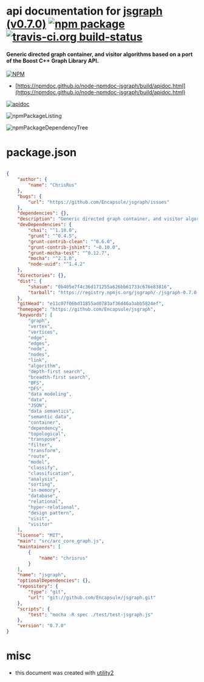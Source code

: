 # api documentation for  [jsgraph (v0.7.0)](https://github.com/Encapsule/jsgraph)  [![npm package](https://img.shields.io/npm/v/npmdoc-jsgraph.svg?style=flat-square)](https://www.npmjs.org/package/npmdoc-jsgraph) [![travis-ci.org build-status](https://api.travis-ci.org/npmdoc/node-npmdoc-jsgraph.svg)](https://travis-ci.org/npmdoc/node-npmdoc-jsgraph)
#### Generic directed graph container, and visitor algorithms based on a port of the Boost C++ Graph Library API.

[![NPM](https://nodei.co/npm/jsgraph.png?downloads=true&downloadRank=true&stars=true)](https://www.npmjs.com/package/jsgraph)

- [https://npmdoc.github.io/node-npmdoc-jsgraph/build/apidoc.html](https://npmdoc.github.io/node-npmdoc-jsgraph/build/apidoc.html)

[![apidoc](https://npmdoc.github.io/node-npmdoc-jsgraph/build/screenCapture.buildCi.browser.%252Ftmp%252Fbuild%252Fapidoc.html.png)](https://npmdoc.github.io/node-npmdoc-jsgraph/build/apidoc.html)

![npmPackageListing](https://npmdoc.github.io/node-npmdoc-jsgraph/build/screenCapture.npmPackageListing.svg)

![npmPackageDependencyTree](https://npmdoc.github.io/node-npmdoc-jsgraph/build/screenCapture.npmPackageDependencyTree.svg)



# package.json

```json

{
    "author": {
        "name": "ChrisRus"
    },
    "bugs": {
        "url": "https://github.com/Encapsule/jsgraph/issues"
    },
    "dependencies": {},
    "description": "Generic directed graph container, and visitor algorithms based on a port of the Boost C++ Graph Library API.",
    "devDependencies": {
        "chai": "^1.10.0",
        "grunt": "^0.4.5",
        "grunt-contrib-clean": "^0.6.0",
        "grunt-contrib-jshint": "~0.10.0",
        "grunt-mocha-test": "^0.12.7",
        "mocha": "^2.1.0",
        "node-uuid": "^1.4.2"
    },
    "directories": {},
    "dist": {
        "shasum": "0b405e7f4c36d171255a626bb61733c676e83816",
        "tarball": "https://registry.npmjs.org/jsgraph/-/jsgraph-0.7.0.tgz"
    },
    "gitHead": "e11c07f06bd31855ad0783af36d46a3abb5824ef",
    "homepage": "https://github.com/Encapsule/jsgraph",
    "keywords": [
        "graph",
        "vertex",
        "vertices",
        "edge",
        "edges",
        "node",
        "nodes",
        "link",
        "algorithm",
        "depth-first search",
        "breadth-first search",
        "BFS",
        "DFS",
        "data modeling",
        "data",
        "JSON",
        "data semantics",
        "semantic data",
        "container",
        "dependency",
        "topological",
        "transpose",
        "filter",
        "transform",
        "route",
        "model",
        "classify",
        "classification",
        "analysis",
        "sorting",
        "in-memory",
        "database",
        "relational",
        "hyper-relational",
        "design pattern",
        "visit",
        "visitor"
    ],
    "license": "MIT",
    "main": "src/arc_core_graph.js",
    "maintainers": [
        {
            "name": "chrisrus"
        }
    ],
    "name": "jsgraph",
    "optionalDependencies": {},
    "repository": {
        "type": "git",
        "url": "git://github.com/Encapsule/jsgraph.git"
    },
    "scripts": {
        "test": "mocha -R spec ./test/test-jsgraph.js"
    },
    "version": "0.7.0"
}
```



# misc
- this document was created with [utility2](https://github.com/kaizhu256/node-utility2)
